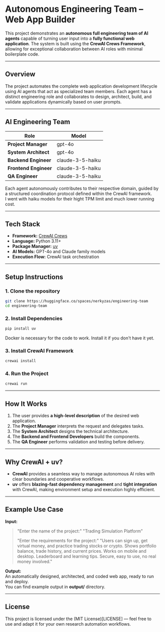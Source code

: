 # Autonomous Engineering Team – Web App Builder

This project demonstrates an **autonomous full engineering team of AI agents** capable of turning user input into a **fully functional web application**. The system is built using the **CrewAI Crews Framework**, allowing for exceptional collaboration between AI roles with minimal boilerplate code.

---

## Overview

The project automates the complete web application development lifecycle using AI agents that act as specialized team members. Each agent has a distinct engineering role and collaborates to design, architect, build, and validate applications dynamically based on user prompts.

---

## AI Engineering Team

| Role | Model |
|------|--------|
| **Project Manager** | gpt-4o |
| **System Architect** | gpt-4o |
| **Backend Engineer** | claude-3-5-haiku |
| **Frontend Engineer** | claude-3-5-haiku |
| **QA Engineer** | claude-3-5-haiku |

Each agent autonomously contributes to their respective domain, guided by a structured coordination protocol defined within the CrewAI framework.  
I went with haiku models for their hight TPM limit and much lower running cost.  

---

## Tech Stack

- **Framework:** [CrewAI Crews](https://github.com/joaomdmoura/crewAI)
- **Language:** Python 3.11+
- **Package Manager:** [uv](https://github.com/astral-sh/uv)
- **AI Models:** GPT-4o and Claude family models
- **Execution Flow:** CrewAI task orchestration

---

## Setup Instructions

### 1. Clone the repository
```bash
git clone https://huggingface.co/spaces/nerkyzas/engineering-team
cd engineering-team
```

### 2. Install Dependencies

```bash
pip install uv
```
Docker is necessary for the code to work. Install it if you don't have it yet.

### 3. Install CrewAI Framework

```bash
crewai install
```

### 4. Run the Project

```bash
crewai run
```

---

## How It Works

1. The user provides **a high-level description** of the desired web application.
2. The **Project Manager** interprets the request and delegates tasks.
3. The **System Architect** designs the technical architecture.
4. The **Backend and Frontend Developers** build the components.
5. The **QA Engineer** performs validation and testing before delivery.

---

## Why CrewAI + uv?

- **CrewAI** provides a seamless way to manage autonomous AI roles with clear boundaries and cooperative workflows.
- **uv** offers **blazing-fast dependency management** and **tight integration** with CrewAI, making environment setup and execution highly efficient.

---

## Example Use Case

**Input:**  
> "Enter the name of the project:"
> "Trading Simulation Platform"
> 
> "Enter the requirements for the project:"
> "Users can sign up, get virtual money, and practice trading stocks or crypto.
Shows portfolio balance, trade history, and current prices.
Works on mobile and desktop.
Leaderboard and learning tips.
Secure, easy to use, no real money involved."

**Output:**  
An automatically designed, architected, and coded web app, ready to run and deploy.  
You can find example output in **output/** directory.  

---

## License
This project is licensed under the (MIT License)[LICENSE] — feel free to use and adapt it for your own research automation workflows.
